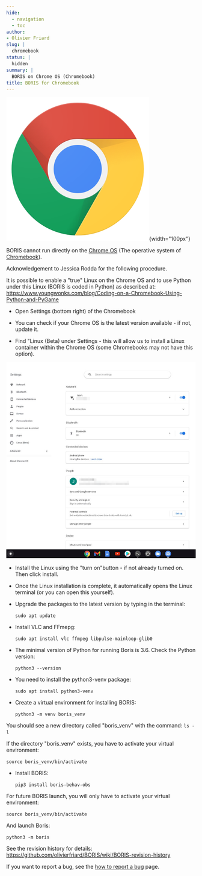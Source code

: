 ```yaml
---
hide:
  - navigation
  - toc
author:
- Olivier Friard
slug: |
  chromebook
status: |
  hidden
summary: |
  BORIS on Chrome OS (Chromebook)
title: BORIS for Chromebook
---
```


![Chromebook logo](/images/chrome_logo.svg){width="100px"}

BORIS cannot run directly on the [Chrome OS](https://www.google.com/chromebook/chrome-os/)
(The operative system of [Chromebook](https://www.google.com/chromebook/)).

Acknowledgement to Jessica Rodda for the following procedure.

It is possible to enable a "true" Linux on the Chrome OS and to use
Python under this Linux (BORIS is coded in Python) as described at:
<https://www.youngwonks.com/blog/Coding-on-a-Chromebook-Using-Python-and-PyGame>

-   Open Settings (bottom right) of the Chromebook

-   You can check if your Chrome OS is the latest version available - if not, update it.

-   Find "Linux (Beta) under Settings - this will allow us to install a
    Linux container within the Chrome OS (some Chromebooks may not have
    this option).

![Chromebook settings](/images/chromebook_settings.png)

-   Install the Linux using the "turn on"button - if not already turned
    on. Then click install.

-   Once the Linux installation is complete, it automatically opens the
    Linux terminal (or you can open this yourself).

-   Upgrade the packages to the latest version by typing in the
    terminal:

        sudo apt update

-   Install VLC and FFmepg:

        sudo apt install vlc ffmpeg libpulse-mainloop-glib0

-   The minimal version of Python for running Boris is 3.6. Check the
    Python version:

        python3 --version

-   You need to install the python3-venv package:

        sudo apt install python3-venv

-   Create a virtual environment for installing BORIS:

        python3 -m venv boris_venv

You should see a new directory called "boris_venv" with the command: ```ls -l```

If the directory "boris_venv" exists, you have to activate your virtual
environment:

    source boris_venv/bin/activate

-   Install BORIS:

        pip3 install boris-behav-obs

For future BORIS launch, you will only have to activate your virtual
environment:

    source boris_venv/bin/activate

And launch Boris:

    python3 -m boris

See the revision history for details: <https://github.com/olivierfriard/BORIS/wiki/BORIS-revision-history>


If you want to report a bug, see the [how to report a bug](report_a_bug.md) page.
